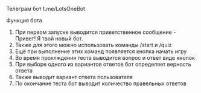Телеграм бот t.me/LotsOneBot

Функция бота
1. При первом запуске выводится приветственное сообщение - Привет! Я твой новый бот.
2. Также для этого можно использовать команды /start и /quiz
3. Ещё при выполнение этих команд появляется кнопка начать игру
4. Во время прохлждения теста выводится вопрос и ответ виде кнопок
5. При выборе одного из вариантов ответов бот определяет верность ответа
6. Также выводит вариант ответа пользователя
7. По окончание теста бот выводит количество правельных ответов
   
